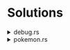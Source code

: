 # Solutions

<details>
  <summary>debug.rs</summary>
  
  [Debug Solution Rust-Playground](https://play.rust-lang.org/?version=stable&mode=debug&edition=2021&gist=bcea40d645cb89cb76c724c2ce8fd50b)
</details>

<details>
  <summary>pokemon.rs</summary>

  [Pokemon Solution Rust-Playground](https://play.rust-lang.org/?version=stable&mode=debug&edition=2021&gist=ffb39143782a0adeba2e8fc660f090af)

  [Pokemon Solution 2 Rust-Playground](https://play.rust-lang.org/?version=stable&mode=debug&edition=2021&gist=8e760a0811f8a42b9d6b18e738d41e5c)
</details>